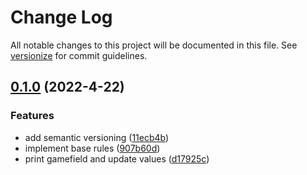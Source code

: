 # Change Log

All notable changes to this project will be documented in this file. See [versionize](https://github.com/versionize/versionize) for commit guidelines.

<a name="0.1.0"></a>
## [0.1.0](https://www.github.com/el-bastard0/game-of-life/releases/tag/v0.1.0) (2022-4-22)

### Features

* add semantic versioning ([11ecb4b](https://www.github.com/el-bastard0/game-of-life/commit/11ecb4b6587449262cde87a788bb53799170c84f))
* implement base rules ([907b60d](https://www.github.com/el-bastard0/game-of-life/commit/907b60dd56a9196dd3426ff653bc47b60e6c2cbe))
* print gamefield and update values ([d17925c](https://www.github.com/el-bastard0/game-of-life/commit/d17925cb99ab3b897fd5bdd43546f2902ea5a0b0))

